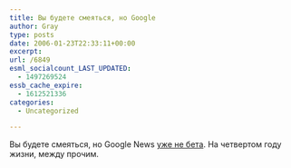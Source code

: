 ```yaml
---
title: Вы будете смеяться, но Google
author: Gray
type: posts
date: 2006-01-23T22:33:11+00:00
excerpt:
url: /6849
esml_socialcount_LAST_UPDATED:
  - 1497269524
essb_cache_expire:
  - 1612521336
categories:
  - Uncategorized

---
```








Вы будете смеяться, но Google News <a href="http://googleblog.blogspot.com/2006/01/and-now-news.html" target="_blank">уже не бета</a>. На четвертом году жизни, между прочим.
